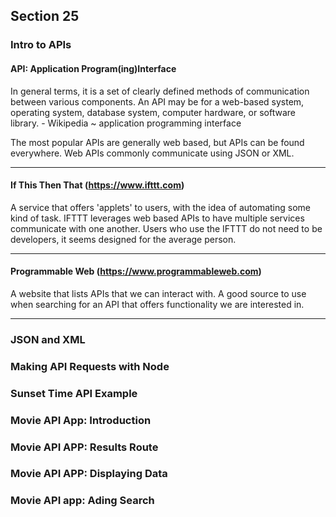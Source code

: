 ## Section 25
### Intro to APIs
#### API: Application Program(ing)Interface
In general terms, it is a set of clearly defined methods of communication between various components. An API may be for a web-based system, operating system, database system, computer hardware, or software library. - Wikipedia ~ application programming interface

The most popular APIs are generally web based, but APIs can be found everywhere. Web APIs commonly communicate using JSON or XML.

---
#### If This Then That (https://www.ifttt.com)
A service that offers 'applets' to users, with the idea of automating some kind of task. IFTTT leverages web based APIs to have multiple services communicate with one another. Users who use the IFTTT do not need to be developers, it seems designed for the average person.

---
#### Programmable Web (https://www.programmableweb.com)
A website that lists APIs that we can interact with. A good source to use when searching for an API that offers functionality we are interested in.

---

### JSON and XML
### Making API Requests with Node
### Sunset Time API Example
### Movie API App: Introduction
### Movie API APP: Results Route
### Movie API APP: Displaying Data
### Movie API app: Ading Search
